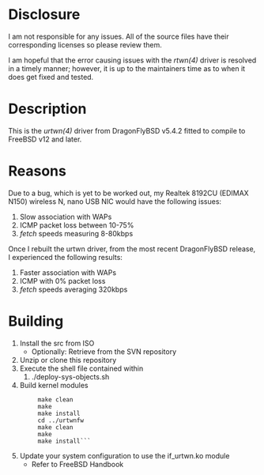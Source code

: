 # Disclosure

I am not responsible for any issues. All of the source
files have their corresponding licenses so please review
them.

I am hopeful that the error causing issues with the *rtwn(4)*
driver is resolved in a timely manner; however, it is up
to the maintainers time as to when it does get fixed and tested.

# Description

This is the *urtwn(4)* driver from DragonFlyBSD v5.4.2
fitted to compile to FreeBSD v12 and later.

# Reasons

Due to a bug, which is yet to be worked out, my
Realtek 8192CU (EDIMAX N150) wireless N, nano USB
NIC would have the following issues:

1. Slow association with WAPs
2. ICMP packet loss between 10-75%
3. *fetch* speeds measuring 8-80kbps

Once I rebuilt the urtwn driver, from the most recent
DragonFlyBSD release, I experienced the following results:

1. Faster association with WAPs
2. ICMP with 0% packet loss
3. *fetch* speeds averaging 320kbps

# Building

1. Install the src from ISO
   * Optionally: Retrieve from the SVN repository
2. Unzip or clone this repository
3. Execute the shell file contained within
   1. ./deploy-sys-objects.sh
4. Build kernel modules
   ``` cd /usr/src/sys/modules/urtwn/
        make clean
        make
        make install
        cd ../urtwnfw
        make clean
        make
        make install```
5. Update your system configuration to use the if_urtwn.ko
   module
   * Refer to FreeBSD Handbook
